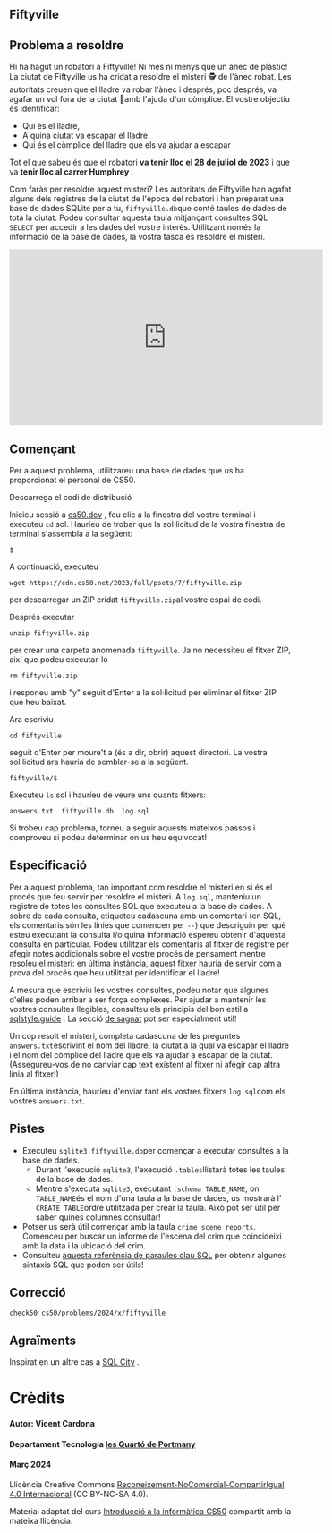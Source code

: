 ## Fiftyville

## Problema a resoldre

Hi ha hagut un robatori a Fiftyville! Ni més ni menys que un ànec de plàstic! La ciutat de Fiftyville us ha cridat a resoldre el misteri 🕵 de l'ànec robat. 
Les autoritats creuen que el lladre va robar l'ànec i després, poc després, va agafar un vol fora de la ciutat 🛫amb l'ajuda d'un còmplice. El vostre objectiu és identificar:

-   Qui és el lladre,
-   A quina ciutat va escapar el lladre
-   Qui és el còmplice del lladre que els va ajudar a escapar

Tot el que sabeu és que el robatori **va tenir lloc el 28 de juliol de 2023** i que va **tenir lloc al carrer Humphrey** .

Com faràs per resoldre aquest misteri? Les autoritats de Fiftyville han agafat alguns dels registres de la ciutat de l'època del robatori i han preparat una base de dades SQLite per a tu, `fiftyville.db`que conté taules de dades de tota la ciutat. Podeu consultar aquesta taula mitjançant consultes SQL `SELECT` per accedir a les dades del vostre interès. Utilitzant només la informació de la base de dades, la vostra tasca és resoldre el misteri.

<iframe width="560" height="315" src="https://www.youtube.com/embed/S5Glfe6UeXQ?si=-KMogeFEwyzXWpG_" title="YouTube video player" frameborder="0" allow="accelerometer; autoplay; clipboard-write; encrypted-media; gyroscope; picture-in-picture; web-share" allowfullscreen></iframe>

## Començant

Per a aquest problema, utilitzareu una base de dades que us ha proporcionat el personal de CS50.

Descarrega el codi de distribució

Inicieu sessió a [cs50.dev](https://cs50.dev/) , feu clic a la finestra del vostre terminal i executeu `cd` sol. Hauríeu de trobar que la sol·licitud de la vostra finestra de terminal s'assembla a la següent:

```
$
```
A continuació, executeu

```
wget https://cdn.cs50.net/2023/fall/psets/7/fiftyville.zip
```

per descarregar un ZIP cridat `fiftyville.zip`al vostre espai de codi.

Després executar
```
unzip fiftyville.zip

```

per crear una carpeta anomenada `fiftyville`. Ja no necessiteu el fitxer ZIP, així que podeu executar-lo
```
rm fiftyville.zip
```
i responeu amb "y" seguit d'Enter a la sol·licitud per eliminar el fitxer ZIP que heu baixat.

Ara escriviu
```
cd fiftyville
```
seguit d'Enter per moure't a (és a dir, obrir) aquest directori. La vostra sol·licitud ara hauria de semblar-se a la següent.
```
fiftyville/$
```
Executeu `ls` sol i hauríeu de veure uns quants fitxers:

```
answers.txt  fiftyville.db  log.sql
```

Si trobeu cap problema, torneu a seguir aquests mateixos passos i comproveu si podeu determinar on us heu equivocat!

## Especificació

Per a aquest problema, tan important com resoldre el misteri en si és el procés que feu servir per resoldre el misteri. A `log.sql`, manteniu un registre de totes les consultes SQL que executeu a la base de dades. A sobre de cada consulta, etiqueteu cadascuna amb un comentari (en SQL, els comentaris són les línies que comencen per `--`) que descriguin per què esteu executant la consulta i/o quina informació espereu obtenir d'aquesta consulta en particular. Podeu utilitzar els comentaris al fitxer de registre per afegir notes addicionals sobre el vostre procés de pensament mentre resoleu el misteri: en última instància, aquest fitxer hauria de servir com a prova del procés que heu utilitzat per identificar el lladre!

A mesura que escriviu les vostres consultes, podeu notar que algunes d'elles poden arribar a ser força complexes. Per ajudar a mantenir les vostres consultes llegibles, consulteu els principis del bon estil a [sqlstyle.guide](https://www.sqlstyle.guide/) . La secció [de sagnat](https://www.sqlstyle.guide/#indentation) pot ser especialment útil!

Un cop resolt el misteri, completa cadascuna de les preguntes `answers.txt`escrivint el nom del lladre, la ciutat a la qual va escapar el lladre i el nom del còmplice del lladre que els va ajudar a escapar de la ciutat. (Assegureu-vos de no canviar cap text existent al fitxer ni afegir cap altra línia al fitxer!)

En última instància, hauríeu d'enviar tant els vostres fitxers `log.sql`com els vostres `answers.txt`.

## Pistes

-   Executeu `sqlite3 fiftyville.db`per començar a executar consultes a la base de dades.
    -   Durant l'execució `sqlite3`, l'execució `.tables`llistarà totes les taules de la base de dades.
    -   Mentre s'executa `sqlite3`, executant `.schema TABLE_NAME`, on `TABLE_NAME`és el nom d'una taula a la base de dades, us mostrarà l' `CREATE TABLE`ordre utilitzada per crear la taula. Això pot ser útil per saber quines columnes consultar!
-   Potser us serà útil començar amb la taula `crime_scene_reports`. Comenceu per buscar un informe de l'escena del crim que coincideixi amb la data i la ubicació del crim.
-   Consulteu [aquesta referència de paraules clau SQL](https://www.w3schools.com/sql/sql_ref_keywords.asp) per obtenir algunes sintaxis SQL que poden ser útils!



## Correcció

```
check50 cs50/problems/2024/x/fiftyville
```

## Agraïments

Inspirat en un altre cas a [SQL City](https://mystery.knightlab.com/) .

# Crèdits
#### Autor:  Vicent Cardona
#### Departament Tecnologia [Ies Quartó de Portmany](http://iesquartodeportmany.es/)
#### Març 2024

Llicència Creative Commons [Reconeixement-NoComercial-CompartirIgual 4.0 Internacional](https://creativecommons.org/licenses/by-nc-sa/4.0/) (CC BY-NC-SA 4.0).

Material adaptat del curs  [Introducció a la informàtica CS50](https://cs50.harvard.edu/x/2023/) compartit amb la mateixa llicència.
